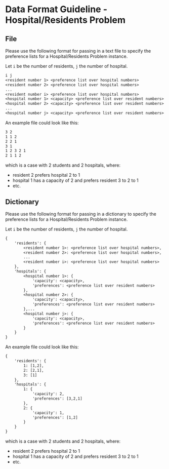 # Data Format Guideline - Hospital/Residents Problem

## File

Please use the following format for passing in a text file to specify the preference lists for a Hospital/Residents Problem instance.

Let `i` be the number of residents, `j` the number of hospital.

```txt
i j
<resident number 1> <preference list over hospital numbers>
<resident number 2> <preference list over hospital numbers>
...
<resident number i> <preference list over hospital numbers>
<hospital number 1> <capacity> <preference list over resident numbers>
<hospital number 2> <capacity> <preference list over resident numbers>
...
<hospital number j> <capacity> <preference list over resident numbers>
```

An example file could look like this:

```txt
3 2
1 1 2
2 2 1
3 1
1 2 3 2 1
2 1 1 2
```

which is a case with 2 students and 2 hospitals, where:

- resident 2 prefers hospital 2 to 1
- hospital 1 has a capacity of 2 and prefers resident 3 to 2 to 1
- etc.

## Dictionary

Please use the following format for passing in a dictionary to specify the preference lists for a Hospital/Residents Problem instance.

Let `i` be the number of residents, `j` the number of hospital.

```txt
{
    'residents': {
        <resident number 1>: <preference list over hospital numbers>,
        <resident number 2>: <preference list over hospital numbers>,
        ...
        <resident number i>: <preference list over hospital numbers>
    },
    'hospitals': {
        <hospital number 1>: {
            'capacity': <capacity>,
            'preferences': <preference list over resident numbers>
        },
        <hospital number 2>: {
            'capacity': <capacity>,
            'preferences': <preference list over resident numbers>
        },...
        <hospital number j>: {
            'capacity': <capacity>,
            'preferences': <preference list over resident numbers>
        }
    }
}
```

An example file could look like this:

```txt
{
    'residents': {
        1: [1,2],
        2: [2,1],
        3: [1]
    },
    'hospitals': {
        1: {
            'capacity': 2,
            'preferences': [3,2,1]
        },
        2: {
            'capacity': 1,
            'preferences': [1,2]
        }
    }
}
```

which is a case with 2 students and 2 hospitals, where:

- resident 2 prefers hospital 2 to 1
- hospital 1 has a capacity of 2 and prefers resident 3 to 2 to 1
- etc.